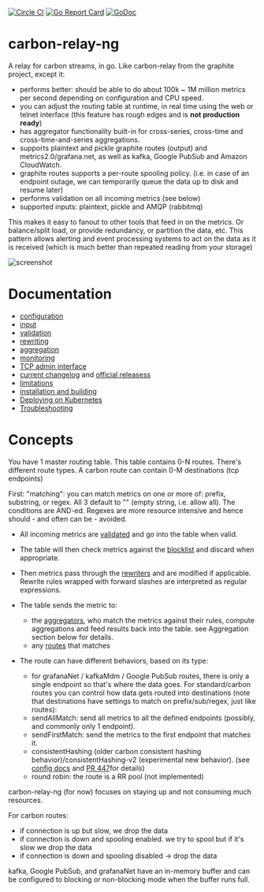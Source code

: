 [![Circle CI](https://circleci.com/gh/grafana/carbon-relay-ng.svg?style=shield)](https://circleci.com/gh/grafana/carbon-relay-ng)
[![Go Report Card](https://goreportcard.com/badge/github.com/grafana/carbon-relay-ng)](https://goreportcard.com/report/github.com/grafana/carbon-relay-ng)
[![GoDoc](https://godoc.org/github.com/grafana/carbon-relay-ng?status.svg)](https://godoc.org/github.com/grafana/carbon-relay-ng)

carbon-relay-ng
===============

A relay for carbon streams, in go.
Like carbon-relay from the graphite project, except it:

 * performs better: should be able to do about 100k ~ 1M million metrics per second depending on configuration and CPU speed.
 * you can adjust the routing table at runtime, in real time using the web or telnet interface (this feature has rough edges and is **not production ready**)
 * has aggregator functionality built-in for cross-series, cross-time and cross-time-and-series aggregations.
 * supports plaintext and pickle graphite routes (output) and metrics2.0/grafana.net, as well as kafka, Google PubSub and Amazon CloudWatch.
 * graphite routes supports a per-route spooling policy.
   (i.e. in case of an endpoint outage, we can temporarily queue the data up to disk and resume later)
 * performs validation on all incoming metrics (see below)
 * supported inputs: plaintext, pickle and AMQP (rabbitmq)

This makes it easy to fanout to other tools that feed in on the metrics.
Or balance/split load, or provide redundancy, or partition the data, etc.
This pattern allows alerting and event processing systems to act on the data as it is received (which is much better than repeated reading from your storage)


![screenshot](https://raw.githubusercontent.com/grafana/carbon-relay-ng/master/screenshots/screenshot.png)

Documentation
=============

* [configuration](https://github.com/grafana/carbon-relay-ng/blob/master/docs/config.md)
* [input](https://github.com/grafana/carbon-relay-ng/blob/master/docs/input.md)
* [validation](https://github.com/grafana/carbon-relay-ng/blob/master/docs/validation.md)
* [rewriting](https://github.com/grafana/carbon-relay-ng/blob/master/docs/rewriting.md)
* [aggregation](https://github.com/grafana/carbon-relay-ng/blob/master/docs/aggregation.md)
* [monitoring](https://github.com/grafana/carbon-relay-ng/blob/master/docs/monitoring.md)
* [TCP admin interface](https://github.com/grafana/carbon-relay-ng/blob/master/docs/tcp-admin-interface.md)
* [current changelog](https://github.com/grafana/carbon-relay-ng/blob/master/CHANGELOG.md) and [official releasess](https://github.com/grafana/carbon-relay-ng/releases)
* [limitations](https://github.com/grafana/carbon-relay-ng/blob/master/docs/limitations.md)
* [installation and building](https://github.com/grafana/carbon-relay-ng/blob/master/docs/installation-building.md)
* [Deploying on Kubernetes](https://github.com/grafana/carbon-relay-ng/blob/master/docs/deploying-on-k8s.md)
* [Troubleshooting](https://github.com/grafana/carbon-relay-ng/blob/master/docs/troubleshooting.md)


Concepts
========

You have 1 master routing table.  This table contains 0-N routes.  There's different route types. A carbon route can contain 0-M destinations (tcp endpoints)

First: "matching": you can match metrics on one or more of: prefix, substring, or regex.  All 3 default to "" (empty string, i.e. allow all).
The conditions are AND-ed.  Regexes are more resource intensive and hence should - and often can be - avoided.

* All incoming metrics are [validated](https://github.com/grafana/carbon-relay-ng/blob/master/docs/validation.md) and go into the table when valid.
* The table will then check metrics against the [blocklist](https://github.com/grafana/carbon-relay-ng/blob/master/docs/config.md#blocklist) and discard when appropriate.
* Then metrics pass through the [rewriters](https://github.com/grafana/carbon-relay-ng/blob/master/docs/rewriting.md) and are modified if applicable.  Rewrite rules wrapped with forward slashes are interpreted as regular expressions.
* The table sends the metric to:
  * the [aggregators](https://github.com/grafana/carbon-relay-ng/blob/master/docs/aggregation.md), who match the metrics against their rules, compute aggregations and feed results back into the table. see Aggregation section below for details.
  * any [routes](https://github.com/grafana/carbon-relay-ng/blob/master/docs/config.md#routes) that matches
* The route can have different behaviors, based on its type:

  * for grafanaNet / kafkaMdm / Google PubSub routes, there is only a single endpoint so that's where the data goes.  For standard/carbon routes you can control how data gets routed into destinations (note that destinations have settings to match on prefix/sub/regex, just like routes):
  * sendAllMatch: send all metrics to all the defined endpoints (possibly, and commonly only 1 endpoint).
  * sendFirstMatch: send the metrics to the first endpoint that matches it.
  * consistentHashing (older carbon consistent hashing behavior)/consistentHashing-v2 (experimental new behavior). (see [config docs](docs/config.md#carbon-route) and [PR 447](https://github.com/grafana/carbon-relay-ng/pull/477)for details)
  * round robin: the route is a RR pool (not implemented)


carbon-relay-ng (for now) focuses on staying up and not consuming much resources.

For carbon routes:
* if connection is up but slow, we drop the data
* if connection is down and spooling enabled.  we try to spool but if it's slow we drop the data
* if connection is down and spooling disabled -> drop the data

kafka, Google PubSub, and grafanaNet have an in-memory buffer and can be configured to blocking or non-blocking mode when the buffer runs full.

